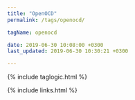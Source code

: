 ```yaml
---
title: "OpenOCD"
permalink: /tags/openocd/

tagName: openocd

date: 2019-06-30 10:08:00 +0300
last_updated: 2019-06-30 10:30:21 +0300

---
```

{% include taglogic.html %}

{% include links.html %}
